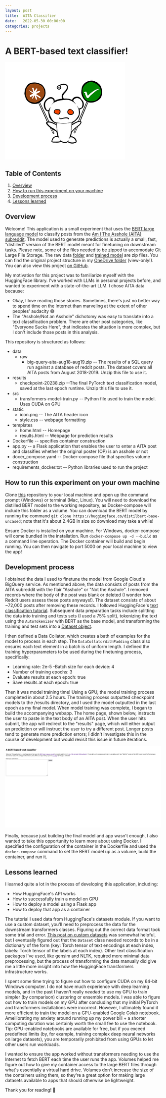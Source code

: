 ```yaml
---
layout: post
title:  AITA Classifier
date:   2022-05-30 00:00:00
categories: projects
---
```


# A BERT-based text classifier!
![](/images/icon.png)

## Table of Contents
1. [Overview](#overview)
2. [How to run this experiment on your machine](#run)
3. [Development process](#development)
4. [Lessons learned](#lessons)

## Overview <a name="overview"></a>
Welcome! This application is a small experiment that uses the [BERT large language model](https://huggingface.co/distilbert-base-uncased) to classify posts from the [Am I The Asshole (AITA) subreddit](https://www.reddit.com/r/AmItheAsshole/). The model used to generate predictions is actually a small, fast, "distilled" version of the BERT model meant for finetuning on downstream tasks. Please note, some of the files needed to be zipped to accomodate Git Large File Storage. The raw data [folder](data/raw) and [trained model](results/) are zip files. You can find the original project structure in my [OneDrive folder](https://1drv.ms/u/s!AkUOTbaWXaF8gbtE71qCMCRxTM3rvQ?e=RhnEYH) (view-only!). You can also view this project [on GitHub](https://github.com/alliesaizan/aita-classification).

My motivation for this project was to familiarize myself with the HuggingFace library. I've worked with LLMs in personal projects before, and wanted to experiment with a state-of-the-art LLM. I chose AITA data because:
- Okay, I love reading those stories. Sometimes, there's just no better way to spend time on the Internet than marveling at the extent of other peoples' audacity 😅
- The "Asshole/Not an Asshole" dichotomy was easy to translate into a text classification problem. There are other post categories, like "Everyone Sucks Here", that indicates the situation is more complex, but I don't include those posts in this analysis.

This repository is structured as follows:

- data
  - raw
    - big-query-aita-aug18-aug19.zip -- The results of a SQL query run against a database of reddit posts. The dataset covers all AITA posts from August 2018-2019. Unzip this file to use it. 
- results
  - checkpoint-20238.zip --The final PyTorch text classification model, saved at the last epoch runtime. Unzip this file to use it.
- src
  - transformers-model-train.py -- Python file used to train the model. Uses CUDA on GPU
- static
  - icon.png -- The AITA header icon 
  - style.css -- webpage formatting
- templates
  - home.html -- Homepage
  - results.html -- Webpage for prediction results 
- Dockerfile -- specifies container construction
- app.py -- a Flask application that enables the user to enter a AITA post and classifies whether the original poster (OP) is an asshole or not
- docer_compose.yaml -- Docker-compose file that specifies volume construction
- requirements_docker.txt -- Python libraries used to run the project

## How to run this experiment on your own machine <a name="run"></a>
Clone [this](https://github.com/alliesaizan/aita-classification) repository to your local machine and open up the command prompt (Windows) or terminal (Mac, Linux). You will need to download the distilled BERT model to the working repository, as Docker-compose will include this folder as a volume. You can download the BERT model by running the command `git clone https://huggingface.co/distilbert-base-uncased`; note that it's about 2.4GB in size so download may take a while!

Ensure Docker is installed on your machine. For Windows, docker-compose will come bundled in the installation. Run `docker-compose up -d --build` as a command line operation. The Docker container will build and begin running. You can then navigate to port 5000 on your local machine to view the app!

## Development process <a name="development"></a>

I obtained the data I used to finetune the model from Google Cloud's BigQuery service. As mentioned above, the data consists of posts from the AITA subreddit with the flair "Asshole" or "Not the Asshole". I removed records where the body of the post was blank or deleted (I wonder how Reddit users assess these posts anyways!). The dataset consists of about ~72,000 posts after removing these records. I followed HuggingFace's [text classification tutorial](https://huggingface.co/docs/transformers/tasks/sequence_classification). Subsequent data preparation tasks include splitting the data into training and tests sets (I used a 75% split), tokenizing the text using the  `AutoTokenizer` with BERT as the base model, and transforming the training and test sets into a [Dataset object](https://huggingface.co/docs/datasets/v2.2.1/en/package_reference/main_classes#datasets.Dataset).

I then defined a Data Collator, which creates a bath of examples for the model to process in each step. The `DataCollatorWithPadding` class also ensures each text element in a batch is of uniform length. I defined the training hyperparameters to be used during the finetuning process, specifically:
- Learning rate: 2e-5
-Batch size for each device: 4
- Number of training epochs: 3
- Evaluate results at each epoch: true
- Save results at each epoch: true

Then it was model training time! Using a GPU, the model training process completed in about 2.5 hours. The training process outputted checkpoint models to the /results directory, and I used the model outputted in the last epoch as my final model. When model training was complete, I began to build the accompanying webapp. The home page, shown below, instructs the user to paste in the text body of an AITA post. When the user hits submit, the app will redirect to the "results" page, which will either output an prediction or will instruct the user to try a different post. Longer posts tend to generate more prediction errors; I didn't investigate this in the course of development but would revisit this issue in future iterations.

![](/images/screenshot.png)

Finally, because just building the final model and app wasn't enough, I also wanted to take this opportunity to learn more about using Docker. I specified the configuration of the container in the Dockerfile and used the `docker-compose` command to set the BERT model up as a volume, build the container, and run it. 

## Lessons learned <a name="lessons"></a>
I learned quite a lot in the process of developing this application, including:
- How HuggingFace's API works
- How to successfully train a model on GPU
- How to deploy a model using a Flask app
- How to deploy that app as a container

The tutorial I used data from HuggingFace's datasets module. If you want to use a custom dataset, you'll need to preprocess the data for the downstream transformers classes. Figuring out the correct data format took some trial and error. [This post on custom datasets](https://huggingface.co/transformers/v3.2.0/custom_datasets.html) was somewhat helpful, but I eventually figured out that the `Dataset` class needed records to be in a dictionary of the form {key: Torch tensor of text encodings at each index, labels: Torch tensor of the labels at each index}. Other text classification packages I've used, like gensim and NLTK, required more minimal data preprocessing, but the process of transforming the data manually did give me a little more insight into how the HuggingFace transformers infrastructure works.

I spent some time trying to figure out how to configure CUDA on my 64-bit Windows computer. I do not have much experience with deep learning models, and in the past I haven't really *needed* to use my GPU to train simpler (by comparison) clustering or ensemble models. I was able to figure out how to train models on my GPU after concluding that my initial PyTorch and transformers installations were incorrect. However, I ultimately found it more efficient to train the model on a GPU-enabled Google Colab notebook. Amelliorating my anxiety around running up my power bill + a shorter computing duration was certainly worth the small fee to use the notebook. Tip: GPU-enabled notebooks are available for free, but if you exceed predefined limits (by, for example, training complex deep neural networks on large datasets), you are temporarily prohibited from using GPUs to let other users run workloads.  

I wanted to ensure the app worked without transformers needing to use the Internet to fetch BERT each time the user runs the app. Volumes helped me figure out how to give my container access to the large BERT files through what's essentially a virtual hard drive. Volumes don't increase the size of the containers using them, so they're a great option for making large datasets available to apps that should otherwise be lightweight.  

Thank you for reading! 🎉
